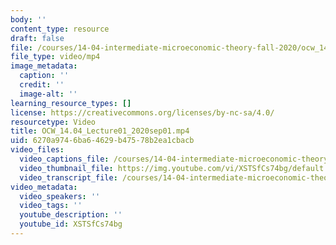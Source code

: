 ```yaml
---
body: ''
content_type: resource
draft: false
file: /courses/14-04-intermediate-microeconomic-theory-fall-2020/ocw_1404_lecture01_2020sep01_360p_16_9.mp4
file_type: video/mp4
image_metadata:
  caption: ''
  credit: ''
  image-alt: ''
learning_resource_types: []
license: https://creativecommons.org/licenses/by-nc-sa/4.0/
resourcetype: Video
title: OCW_14.04_Lecture01_2020sep01.mp4
uid: 6270a974-6ba6-4629-b475-78b2ea1cbacb
video_files:
  video_captions_file: /courses/14-04-intermediate-microeconomic-theory-fall-2020/1wT4LlWES6eJ7B_LEMh0Dvovwbs_EuKmy_transcript.webvtt
  video_thumbnail_file: https://img.youtube.com/vi/XSTSfCs74bg/default.jpg
  video_transcript_file: /courses/14-04-intermediate-microeconomic-theory-fall-2020/1wT4LlWES6eJ7B_LEMh0Dvovwbs_EuKmy_transcript.pdf
video_metadata:
  video_speakers: ''
  video_tags: ''
  youtube_description: ''
  youtube_id: XSTSfCs74bg
---
```


